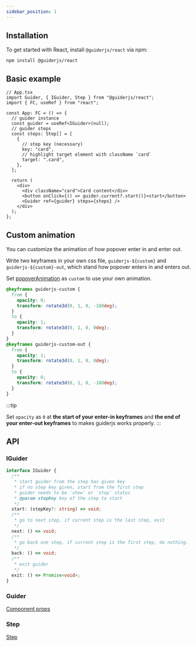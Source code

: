 ```yaml
---
sidebar_position: 1
---
```


## Installation

To get started with React, install `@guiderjs/react` via npm:

```shell
npm install @guiderjs/react
```

## Basic example

```tsx
// App.tsx
import Guider, { IGuider, Step } from "@guiderjs/react";
import { FC, useRef } from "react";

const App: FC = () => {
  // guider instance
  const guider = useRef<IGuider>(null);
  // guider steps
  const steps: Step[] = [
    {
      // step key (necessary)
      key: "card",
      // highlight target element with className `card`
      target: ".card",
    },
  ];

  return (
    <div>
      <div className="card">Card content</div>
      <button onClick={() => guider.current?.start()}>start</button>
      <Guider ref={guider} steps={steps} />
    </div>
  );
};
```

## Custom animation

You can customize the animation of how popover enter in and enter out.

Write two keyframes in your own css file, `guiderjs-${custom}` and `guiderjs-${custom}-out`, which stand how popover enters in and enters out.

Set [popoverAnimation](/docs/react/Component%20props) as `custom` to use your own animation.

```css
@keyframes guiderjs-custom {
  from {
    opacity: 0;
    transform: rotate3d(0, 1, 0, -180deg);
  }
  to {
    opacity: 1;
    transform: rotate3d(0, 1, 0, 0deg);
  }
}
@keyframes guiderjs-custom-out {
  from {
    opacity: 1;
    transform: rotate3d(0, 1, 0, 0deg);
  }
  to {
    opacity: 0;
    transform: rotate3d(0, 1, 0, -180deg);
  }
}
```

:::tip

Set `opacity` as `0` at **the start of your enter-in keyframes** and **the end of your enter-out keyframes** to makes guiderjs works properly.
:::

## API

### IGuider

```ts
interface IGuider {
  /**
   * start guider from the step has given key
   * if no step key given, start from the first step
   * guider needs to be `show` or `stop` status
   * @param stepKey key of the step to start
   */
  start: (stepKey?: string) => void;
  /**
   * go to next step, if current step is the last step, exit
   */
  next: () => void;
  /**
   * go back one step, if current step is the first step, do nothing.
   */
  back: () => void;
  /**
   * exit guider
   */
  exit: () => Promise<void>;
}
```

### Guider

[Component props](/docs/react/Component%20props)

### Step

[Step](/docs/react/Step)
